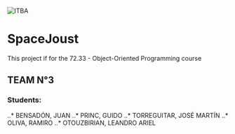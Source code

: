 ![ITBA](https://www.itba.edu.ar/wp-content/uploads/2016/04/Logo-ITBA-azul.png)
# SpaceJoust
This project if for the 72.33 - Object-Oriented Programming course

## TEAM N°3

### Students:

..* BENSADÓN, JUAN
..* PRINC, GUIDO
..* TORREGUITAR, JOSÉ MARTÍN
..* OLIVA, RAMIRO
..* OTOUZBIRIAN, LEANDRO ARIEL
